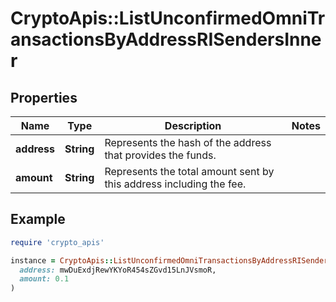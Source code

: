 # CryptoApis::ListUnconfirmedOmniTransactionsByAddressRISendersInner

## Properties

| Name | Type | Description | Notes |
| ---- | ---- | ----------- | ----- |
| **address** | **String** | Represents the hash of the address that provides the funds. |  |
| **amount** | **String** | Represents the total amount sent by this address including the fee. |  |

## Example

```ruby
require 'crypto_apis'

instance = CryptoApis::ListUnconfirmedOmniTransactionsByAddressRISendersInner.new(
  address: mwDuExdjRewYKYoR454sZGvd15LnJVsmoR,
  amount: 0.1
)
```

